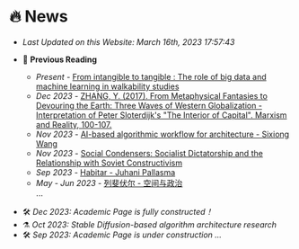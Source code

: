 # 🔥 News

- *Last Updated on this Website: March 16th, 2023 17:57:43*

* 📔 **Previous Reading**

    * *Present* - [From intangible to tangible : The role of big data and machine learning in walkability studies](https://research.aalto.fi/en/publications/from-intangible-to-tangible-the-role-of-big-data-and-machine-lear)
    * *Dec 2023* - [ZHANG, Y. (2017). From Metaphysical Fantasies to Devouring the Earth: Three Waves of Western Globalization - Interpretation of Peter Sloterdijk's "The Interior of Capital". Marxism and Reality, 100-107.]()
    * *Nov 2023* - [AI-based algorithmic workflow for architecture - Sixiong Wang](https://zwj5uynwea3.feishu.cn/docx/JMfOdyG2xoNlREx4FPncLXtDnXb)
    * *Nov 2023* - [Social Condensers: Socialist Dictatorship and the Relationship with Soviet Constructivism](https://academic-accelerator.com/encyclopedia/zh-cn/social-condenser)
    * *Sep 2023* - [Habitar - Juhani Pallasma](https://vdoc.pub/documents/habitar-5jv52ose5d60)
    * *May - Jun 2023* - [列斐伏尔 - 空间与政治]()
    <br>...


- 🛠️ *Dec 2023: Academic Page is fully constructed！*
- ⚗️ *Oct 2023: Stable Diffusion-based algorithm architecture research*
- 🛠️ *Sep 2023: Academic Page is under construction ...*